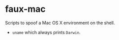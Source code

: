 faux-mac
====

Scripts to spoof a Mac OS X environment on the shell.

* `uname` which always prints `Darwin`.
